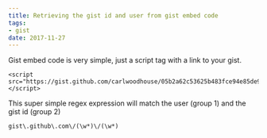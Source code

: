```yaml
---
title: Retrieving the gist id and user from gist embed code
tags:
- gist
date: 2017-11-27
---
```

Gist embed code is very simple, just a script tag with a link to your gist.

    <script src="https://gist.github.com/carlwoodhouse/05b2a62c53625b483fce94e85de934b8.js"></script>

This super simple regex expression will match the user (group 1) and the gist id (group 2)

    gist\.github\.com\/(\w*)\/(\w*)